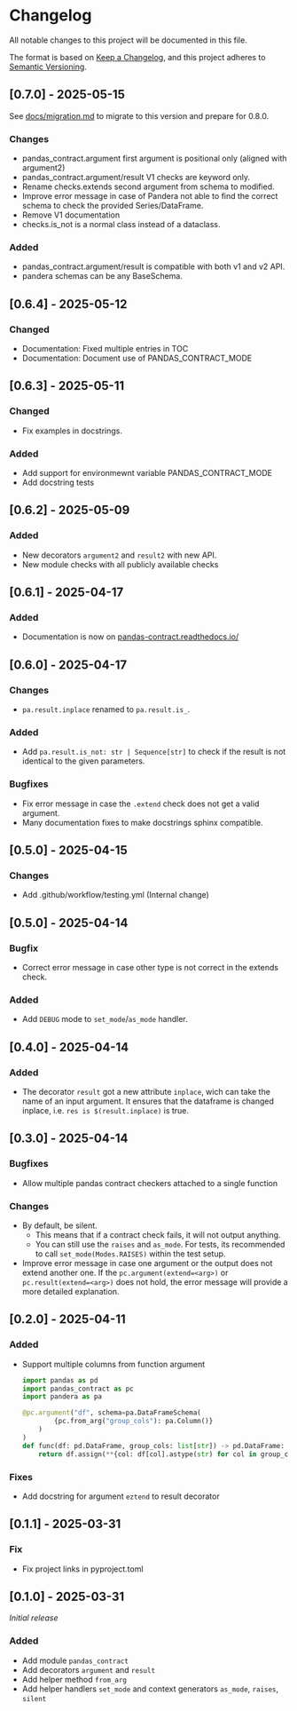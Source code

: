 # Changelog
All notable changes to this project will be documented in this file.

The format is based on [Keep a Changelog](https://keepachangelog.com/en/1.1.0/),
and this project adheres to [Semantic Versioning](https://semver.org/spec/v2.0.0.html).
## [0.7.0] - 2025-05-15
See [docs/migration.md](project:migration.md) to migrate to this version and prepare for 0.8.0.
### Changes
- pandas_contract.argument first argument is positional only (aligned with argument2)
- pandas_contract.argument/result V1 checks are keyword only.
- Rename checks.extends second argument from schema to modified.
- Improve error message in case of Pandera not able to find the correct schema to check the provided Series/DataFrame.
- Remove V1 documentation
- checks.is_not is a normal class instead of a dataclass.
### Added
- pandas_contract.argument/result is compatible with both v1 and v2 API.
- pandera schemas can be any BaseSchema.

## [0.6.4] - 2025-05-12
### Changed
- Documentation: Fixed multiple entries in TOC
- Documentation: Document use of PANDAS_CONTRACT_MODE
## [0.6.3] - 2025-05-11
### Changed
- Fix examples in docstrings.
### Added
- Add support for environmewnt variable PANDAS_CONTRACT_MODE
- Add docstring tests

## [0.6.2] - 2025-05-09
### Added
- New decorators `argument2` and `result2` with new API.
- New module checks with all publicly available checks

## [0.6.1] - 2025-04-17
### Added
- Documentation is now on [pandas-contract.readthedocs.io/](https://pandas-contract.readthedocs.io/en/latest/)
## [0.6.0] - 2025-04-17
### Changes
- `pa.result.inplace` renamed to `pa.result.is_`.
### Added
- Add `pa.result.is_not: str | Sequence[str]` to check if the result is not
  identical to the given parameters.
### Bugfixes
- Fix error message in case the `.extend` check does not get a valid argument. 
- Many documentation fixes to make docstrings sphinx compatible.

## [0.5.0] - 2025-04-15
### Changes
- Add .github/workflow/testing.yml (Internal change)

## [0.5.0] - 2025-04-14
### Bugfix
-  Correct error message in case other type is not correct in the extends check.
### Added
- Add `DEBUG` mode to `set_mode`/`as_mode` handler.

## [0.4.0] - 2025-04-14
### Added
- The decorator `result` got a new attribute `inplace`, wich can take the name
  of an input argument. It ensures that the dataframe is changed inplace, i.e.
  `res is $(result.inplace)` is true.

## [0.3.0] - 2025-04-14
### Bugfixes
- Allow multiple pandas contract checkers attached to a single function
### Changes
- By default, be silent.
  - This means that if a contract check fails, it will not output anything.
  - You can still use the `raises` and `as_mode`. For tests, its recommended to
    call `set_mode(Modes.RAISES)` within the test setup.
- Improve error message in case one argument or the output does not extend another one.
  If the `pc.argument(extend=<arg>)` or `pc.result(extend=<arg>)` does not hold,
  the error message will provide a more detailed explanation.

## [0.2.0] - 2025-04-11
### Added
- Support multiple columns from function argument
  ```python
  import pandas as pd
  import pandas_contract as pc
  import pandera as pa

  @pc.argument("df", schema=pa.DataFrameSchema(
          {pc.from_arg("group_cols"): pa.Column()}
      )
  )
  def func(df: pd.DataFrame, group_cols: list[str]) -> pd.DataFrame:
      return df.assign(**{col: df[col].astype(str) for col in group_cols})
  ```
### Fixes
- Add docstring for argument `eztend` to result decorator

## [0.1.1] - 2025-03-31
### Fix
- Fix project links in pyproject.toml

## [0.1.0] - 2025-03-31
_Initial release_
### Added
- Add module `pandas_contract`
- Add decorators `argument` and `result`
- Add helper method `from_arg`
- Add helper handlers `set_mode` and context generators `as_mode`, `raises`,  `silent`
